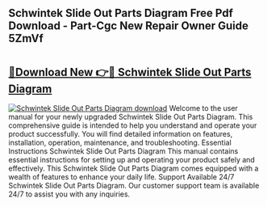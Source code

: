 ## Schwintek Slide Out Parts Diagram Free Pdf Download - Part-Cgc New Repair Owner Guide 5ZmVf

# <h2><a href="http://dfryalq.blite.top/?on=Schwintek+Slide+Out+Parts+Diagram">🔗Download New 👉🔴 Schwintek Slide Out Parts Diagram</a></h2>

[![Schwintek Slide Out Parts Diagram download](https://i.imgur.com/lujVjoI.png)](http://dfryalq.blite.top/?on=Schwintek+Slide+Out+Parts+Diagram)
Welcome to the user manual for your newly upgraded Schwintek Slide Out Parts Diagram. This comprehensive guide is intended to help you understand and operate your product successfully. You will find detailed information on features, installation, operation, maintenance, and troubleshooting. Essential Instructions Schwintek Slide Out Parts Diagram This manual contains essential instructions for setting up and operating your product safely and effectively. This Schwintek Slide Out Parts Diagram comes equipped with a wealth of features to enhance your daily life. Support Available 24/7 Schwintek Slide Out Parts Diagram. Our customer support team is available 24/7 to assist you with any inquiries.
